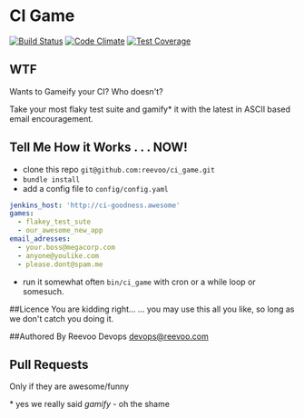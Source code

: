 # CI Game

[![Build Status](https://travis-ci.org/reevoo/ci_game.svg?branch=master)](https://travis-ci.org/reevoo/ci_game)
[![Code Climate](https://codeclimate.com/github/reevoo/ci_game/badges/gpa.svg)](https://codeclimate.com/github/reevoo/ci_game)
[![Test Coverage](https://codeclimate.com/github/reevoo/ci_game/badges/coverage.svg)](https://codeclimate.com/github/reevoo/ci_game)

## WTF

Wants to Gameify your CI? Who doesn't?

Take your most flaky test suite and gamify\* it with the latest in ASCII based email encouragement.

## Tell Me How it Works . . . NOW!

* clone this repo `git@github.com:reevoo/ci_game.git`
* `bundle install`
* add a config file to `config/config.yaml`
````yaml
jenkins_host: 'http://ci-goodness.awesome'
games:
  - flakey_test_sute
  - our_awesome_new_app
email_adresses:
  - your.boss@megacorp.com
  - anyone@youlike.com
  - please.dont@spam.me
````
* run it somewhat often `bin/ci_game` with cron or a while loop or somesuch.

##Licence
You are kidding right...
... you may use this all you like, so long as we don't catch you doing it.

##Authored By
Reevoo Devops devops@reevoo.com

## Pull Requests
Only if they are awesome/funny

\* yes we really said *gamify* - oh the shame
